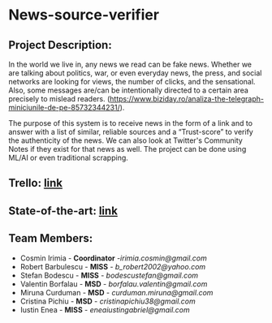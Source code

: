 # News-source-verifier

## Project Description: 

 In the world we live in, any news we read can be fake news. Whether we are talking about politics, war, or even everyday news, the press, and social networks are looking for views, the number of clicks, and the sensational. Also, some messages are/can be intentionally directed to a certain area precisely to mislead readers. (https://www.biziday.ro/analiza-the-telegraph-miniciunile-de-pe-85732344231/).

 The purpose of this system is to receive news in the form of a link and to answer with a list of similar, reliable sources and a “Trust-score” to verify the authenticity of the news. We can also look at Twitter's Community Notes if they exist for that news as well. The project can be done using ML/AI or even traditional scrapping.

## Trello: [link](https://trello.com/b/k4doE2Qo/aset-news-source-verifier)
## State-of-the-art: [link](https://docs.google.com/document/d/1NuzTOKdyk5xh-JmFJZ9gnQGj1xoRKribmAO0OLRrQ_c/edit)

## Team Members:
- Cosmin Irimia - **Coordinator** -_irimia.cosmin@gmail.com_
- Robert Barbulescu - **MISS** - _b_robert2002@yahoo.com_
- Stefan Bodescu - **MISS** - _bodescustefan@gmail.com_
- Valentin Borfalau - **MSD** - _borfalau.valentin@gmail.com_
- Miruna Curduman - **MSD** - _curduman.miruna@gmail.com_
- Cristina Pichiu - **MSD** - _cristinapichiu38@gmail.com_
- Iustin Enea - **MISS** - _eneaiustingabriel@gmail.com_
